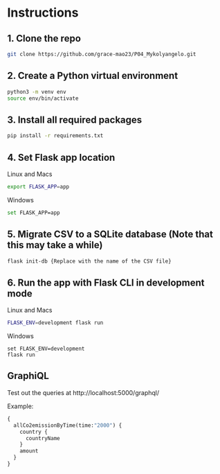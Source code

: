 # Instructions

## 1. Clone the repo

```bash
git clone https://github.com/grace-mao23/P04_Mykolyangelo.git
```

## 2. Create a Python virtual environment

```bash
python3 -m venv env
source env/bin/activate
```

## 3. Install all required packages

```bash
pip install -r requirements.txt
```

## 4. Set Flask app location

Linux and Macs

```bash
export FLASK_APP=app
```

Windows

```bash
set FLASK_APP=app
```

## 5. Migrate CSV to a SQLite database (Note that this may take a while)

```bash
flask init-db {Replace with the name of the CSV file}
```

## 6. Run the app with Flask CLI in development mode

Linux and Macs

```bash
FLASK_ENV=development flask run
```

Windows

```windows
set FLASK_ENV=development
flask run
```

## GraphiQL

Test out the queries at http://localhost:5000/graphql/

Example:
```graphql
{
  allCo2emissionByTime(time:"2000") {
    country {
      countryName
    }
    amount
  }
}
```
